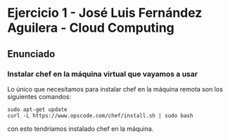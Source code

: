# Ejercicio 1 - José Luis Fernández Aguilera - Cloud Computing
## Enunciado
### Instalar chef en la máquina virtual que vayamos a usar


Lo único que necesitamos para instalar chef en la máquina remota son los siguientes comandos:

```
sudo apt-get update
curl -L https://www.opscode.com/chef/install.sh | sudo bash
```

con esto tendríamos instalado chef en la máquina.
